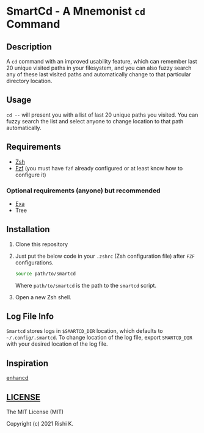 # SmartCd - A Mnemonist `cd` Command

## Description

A `cd` command with an improved usability feature, which can remember last 20 unique visited paths in your filesystem, and you can also fuzzy search any of these last visited paths and automatically change to that particular directory location.

## Usage

`cd --` will present you with a list of last 20 unique paths you visited. You can fuzzy search the list and select anyone to change location to that path automatically.

## Requirements

- [Zsh](https://www.zsh.org/)
- [Fzf](https://github.com/junegunn/fzf) (you must have `fzf` already configured or at least know how to configure it)

### Optional requirements (anyone) but recommended

- [Exa](https://github.com/ogham/exa)
- Tree

## Installation

1. Clone this repository

2. Just put the below code in your `.zshrc` (Zsh configuration file) after `FZF` configurations.

   ```zsh
   source path/to/smartcd
   ```

   Where `path/to/smartcd` is the path to the `smartcd` script.

3. Open a new Zsh shell.

## Log File Info

`Smartcd` stores logs in `$SMARTCD_DIR` location, which defaults to `~/.config/.smartcd`. To change location of the log file, export `SMARTCD_DIR` with your desired location of the log file.

## Inspiration

[enhancd](https://github.com/b4b4r07/enhancd)

## [LICENSE](https://github.com/CodesOfRishi/smartcd/blob/main/LICENSE)

The MIT License (MIT)

Copyright (c) 2021 Rishi K.
